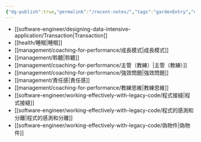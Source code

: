 ```yaml
---
{"dg-publish":true,"permalink":"/recent-notes/","tags":"gardenEntry","dgShowBacklinks":false}
---
```


- [[software-engineer/designing-data-intensive-application/Transaction\|Transaction]]
- [[health/睡眠\|睡眠]]
- [[management/coaching-for-performance/成長模式\|成長模式]]
- [[management/聆聽\|聆聽]]
- [[management/coaching-for-performance/主管（教練）\|主管（教練）]]
- [[management/coaching-for-performance/強效問題\|強效問題]]
- [[management/責任感\|責任感]]
- [[management/coaching-for-performance/教練思維\|教練思維]]
- [[software-engineer/working-effectively-with-legacy-code/程式接縫\|程式接縫]]
- [[software-engineer/working-effectively-with-legacy-code/程式的感測和分離\|程式的感測和分離]]
- [[software-engineer/working-effectively-with-legacy-code/偽物件\|偽物件]]

